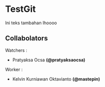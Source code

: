 # TestGit

Ini teks tambahan lhoooo

## Collabolators

Watchers :
  - Pratyaksa Ocsa __(@pratyaksaocsa)__

Worker :
  - Kelvin Kurniawan Oktavianto __(@mastepin)__
